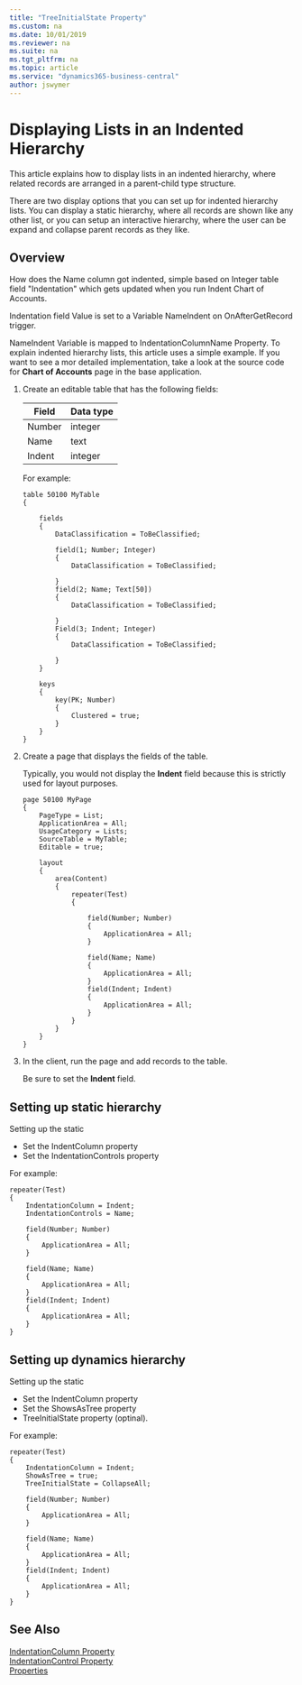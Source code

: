 ```yaml
---
title: "TreeInitialState Property"
ms.custom: na
ms.date: 10/01/2019
ms.reviewer: na
ms.suite: na
ms.tgt_pltfrm: na
ms.topic: article
ms.service: "dynamics365-business-central"
author: jswymer
---
```

# Displaying Lists in an Indented Hierarchy

This article explains how to display lists in an indented hierarchy, where related records are arranged in a parent-child type structure.

There are two display options that you can set up for indented hierarchy lists. You can display a static hierarchy, where all records are shown like any other list, or you can setup an interactive hierarchy, where the user can be expand and collapse parent records as they like.

## Overview

How does the Name column got indented, simple based on Integer table field "Indentation"  which gets updated when you run Indent Chart of Accounts.

Indentation field Value is set to a Variable NameIndent on OnAfterGetRecord trigger.

NameIndent Variable is mapped to  IndentationColumnName Property.
To explain indented hierarchy lists, this article uses a simple example. If you want to see a mor detailed implementation, take a look at the source code for **Chart of Accounts** page in the base application.

1. Create an editable table that has the following fields:

    |Field|Data type|
    |-----|---------|
    |Number|integer|
    |Name|text|
    |Indent|integer|
    
    For example:

    ```
    table 50100 MyTable
    {
    
        fields
        {
            DataClassification = ToBeClassified;
        
            field(1; Number; Integer)
            {
                DataClassification = ToBeClassified;
        
            }
            field(2; Name; Text[50])
            {
                DataClassification = ToBeClassified;
        
            }
            Field(3; Indent; Integer)
            {
                DataClassification = ToBeClassified;
        
            }
        }
        
        keys
        {
            key(PK; Number)
            {
                Clustered = true;
            }
        }
    }
    ```

2. Create a page that displays the fields of the table.

    Typically, you would not display the **Indent** field because this is strictly used for layout purposes.

    ```
    page 50100 MyPage
    {
        PageType = List;
        ApplicationArea = All;
        UsageCategory = Lists;
        SourceTable = MyTable;
        Editable = true;
    
        layout
        {
            area(Content)
            {
                repeater(Test)
                {
    
                    field(Number; Number)
                    {
                        ApplicationArea = All;
                    }
    
                    field(Name; Name)
                    {
                        ApplicationArea = All;
                    }
                    field(Indent; Indent)
                    {
                        ApplicationArea = All;
                    }
                }
            }
        }
    }
    
    ```
3. In the client, run the page and add records to the table.

    Be sure to set the **Indent** field.


## Setting up static hierarchy

Setting up the static

- Set the IndentColumn property
- Set the IndentationControls property

For example: 

```
repeater(Test)
{
    IndentationColumn = Indent;
    IndentationControls = Name;

    field(Number; Number)
    {
        ApplicationArea = All;
    }

    field(Name; Name)
    {
        ApplicationArea = All;
    }
    field(Indent; Indent)
    {
        ApplicationArea = All;
    }
}

```
  
## Setting up dynamics hierarchy

Setting up the static

- Set the IndentColumn property
- Set the ShowsAsTree property
- TreeInitialState property (optinal).

For example: 

```
repeater(Test)
{
    IndentationColumn = Indent;
    ShowAsTree = true;
    TreeInitialState = CollapseAll;

    field(Number; Number)
    {
        ApplicationArea = All;
    }

    field(Name; Name)
    {
        ApplicationArea = All;
    }
    field(Indent; Indent)
    {
        ApplicationArea = All;
    }
}

```

## See Also

[IndentationColumn Property](properties/devenv-indentationcolumn-property.md)  
[IndentationControl Property](properties/devenv-indentationcontrols-property.md)  
[Properties](properties/devenv-properties.md)  